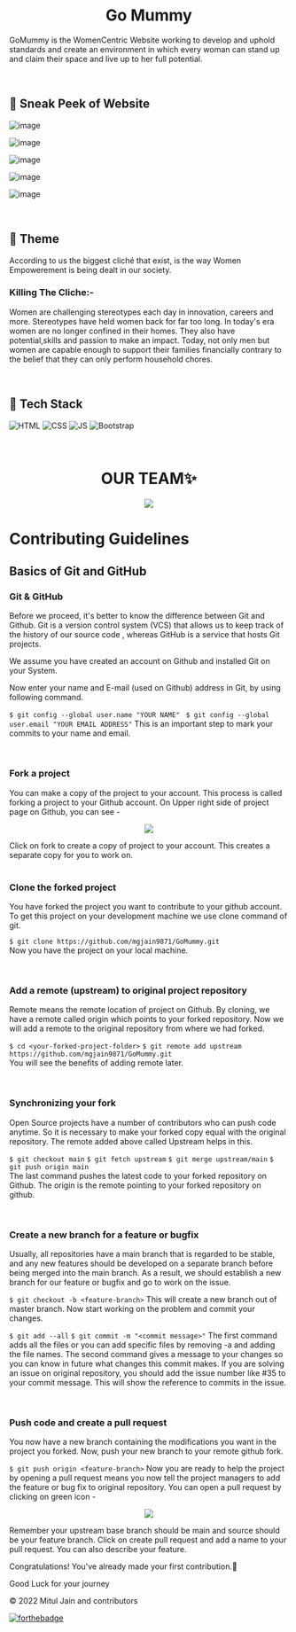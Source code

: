 <h1 align="center">Go Mummy </h1>

GoMummy is the WomenCentric Website working to develop and uphold standards and create an environment in which every woman can stand up and claim their space and live up to her 
full potential.

<br />

## 📌 Sneak Peek of Website

![image](https://github.com/mgjain9871/GoMummy/blob/main/public/images/1.png)

![image](https://github.com/mgjain9871/GoMummy/blob/main/public/images/2.png)

![image](https://github.com/mgjain9871/GoMummy/blob/main/public/images/3.png)

![image](https://github.com/mgjain9871/GoMummy/blob/main/public/images/4.png)

![image](https://github.com/mgjain9871/GoMummy/blob/main/public/images/5.png)

<br />

## 📌 Theme
According to us the biggest cliché that exist, is the way Women Empowerement is being dealt in our society.
<br />

### Killing The Cliche:- 
Women are challenging stereotypes each day in innovation, careers and more. Stereotypes have held women back for far too long. In today's era women are no longer confined in their homes. They also have potential,skills and passion to make an impact. Today, not only men but women are capable enough to support their families financially contrary to the belief that they can only perform household chores.

<br />

## 📌 Tech Stack

![HTML](https://img.shields.io/badge/html5%20-%23E34F26.svg?&style=for-the-badge&logo=html5&logoColor=white)
![CSS](https://img.shields.io/badge/css3%20-%231572B6.svg?&style=for-the-badge&logo=css3&logoColor=white)
![JS](https://img.shields.io/badge/javascript%20-%23323330.svg?&style=for-the-badge&logo=javascript&logoColor=%23F7DF1E)
<img alt="Bootstrap" src="https://img.shields.io/badge/bootstrap-%23563D7C.svg?style=for-the-badge&logo=bootstrap&logoColor=white"/>

<br />
<h1 align=center> OUR TEAM✨ </h1>
<p align="center">


<a href="https://github.com/mgjain9871/GoMummy/graphs/contributors">
  <img src="https://contrib.rocks/image?repo=mgjain9871/GoMummy" />
</a>  

<h1> Contributing Guidelines </h1>

## Basics of Git and GitHub

### Git & GitHub

Before we proceed, it's better to know the difference between Git and Github. Git is a version control system (VCS) that allows us to keep track of the history of our source code , whereas GitHub is a service that hosts Git projects. 

We assume you have created an account on Github and installed Git on your System.

Now enter your name and E-mail (used on Github) address in Git, by using following command.

`$ git config --global user.name "YOUR NAME"`
` $ git config --global user.email "YOUR EMAIL ADDRESS"`
This is an important step to mark your commits to your name and email.

<br />

### Fork a project

You can make a copy of the project to your account. This process is called forking a project to your Github account. On Upper right side of project page on Github, you can see -

<p align="center">  <img  src="https://i.imgur.com/P0n6f97.png">  </p>
Click on fork to create a copy of project to your account. This creates a separate copy for you to work on.

<br />

<br />

### Clone the forked project

You have forked the project you want to contribute to your github account. To get this project on your development machine we use clone command of git.

`$ git clone https://github.com/mgjain9871/GoMummy.git` <br/>
Now you have the project on your local machine.

<br />

### Add a remote (upstream) to original project repository

Remote means the remote location of project on Github. By cloning, we have a remote called origin which points to your forked repository. Now we will add a remote to the original repository from where we had forked.

`$ cd <your-forked-project-folder>`
`$ git remote add upstream https://github.com/mgjain9871/GoMummy.git` <br/>
You will see the benefits of adding remote later.

<br />

### Synchronizing your fork

Open Source projects have a number of contributors who can push code anytime. So it is necessary to make your forked copy equal with the original repository. The remote added above called Upstream helps in this.

`$ git checkout main`
`$ git fetch upstream`
`$ git merge upstream/main`
`$ git push origin main` <br/>
The last command pushes the latest code to your forked repository on Github. The origin is the remote pointing to your forked repository on github.

<br />

### Create a new branch for a feature or bugfix

Usually, all repositories have a main branch that is regarded to be stable, and any new features should be developed on a separate branch before being merged into the main branch. As a result, we should establish a new branch for our feature or bugfix and go to work on the issue. 

`$ git checkout -b <feature-branch>`
This will create a new branch out of master branch. Now start working on the problem and commit your changes.

`$ git add --all`
`$ git commit -m "<commit message>"`
The first command adds all the files or you can add specific files by removing -a and adding the file names. The second command gives a message to your changes so you can know in future what changes this commit makes. If you are solving an issue on original repository, you should add the issue number like #35 to your commit message. This will show the reference to commits in the issue.

<br />

### Push code and create a pull request

You now have a new branch containing the modifications you want in the project you forked. Now, push your new branch to your remote github fork. 

`$ git push origin <feature-branch>`
Now you are ready to help the project by opening a pull request means you now tell the project managers to add the feature or bug fix to original repository. You can open a pull request by clicking on green icon -

<p align="center">  <img  src="https://i.imgur.com/aGaqAD5.png">  </p>

Remember your upstream base branch should be main and source should be your feature branch. Click on create pull request and add a name to your pull request. You can also describe your feature.

Congratulations! You've already made your first contribution.🥳

Good Luck for your journey



© 2022 Mitul Jain and contributors

[![forthebadge](https://forthebadge.com/images/badges/built-with-love.svg)](https://forthebadge.com)
